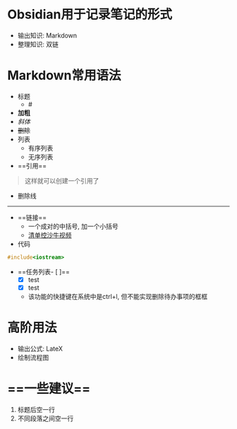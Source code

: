 # Obsidian用于记录笔记的形式

- 输出知识: Markdown
- 整理知识: 双链
# Markdown常用语法

- 标题
	- \#
- **加粗**
- *斜体*
- ~~删除~~
- 列表
	- 有序列表
	- 无序列表
- ==引用==
> 这样就可以创建一个引用了
- 删除线
---
- ==链接==
	- 一个成对的中括号, 加一个小括号
	- [清单控沙牛视频]( https://www.bilibili.com/video/BV1yb4y1x7UP	)
- 代码
```c++
#include<iostream>
```
- ==任务列表- [ ]==
	- [x] test
	- [x] test 
	- 该功能的快捷键在系统中是ctrl+l, 但不能实现删除待办事项的框框

# 高阶用法

- 输出公式: LateX
- 绘制流程图
# ==一些建议==

1. 标题后空一行
2. 不同段落之间空一行